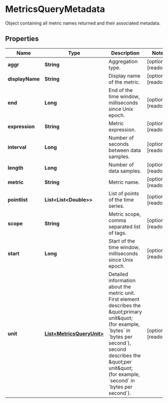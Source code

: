 

# MetricsQueryMetadata

Object containing all metric names returned and their associated metadata.
## Properties

Name | Type | Description | Notes
------------ | ------------- | ------------- | -------------
**aggr** | **String** | Aggregation type. |  [optional] [readonly]
**displayName** | **String** | Display name of the metric. |  [optional] [readonly]
**end** | **Long** | End of the time window, milliseconds since Unix epoch. |  [optional] [readonly]
**expression** | **String** | Metric expression. |  [optional] [readonly]
**interval** | **Long** | Number of seconds between data samples. |  [optional] [readonly]
**length** | **Long** | Number of data samples. |  [optional] [readonly]
**metric** | **String** | Metric name. |  [optional] [readonly]
**pointlist** | **List&lt;List&lt;Double&gt;&gt;** | List of points of the time series. |  [optional] [readonly]
**scope** | **String** | Metric scope, comma separated list of tags. |  [optional] [readonly]
**start** | **Long** | Start of the time window, milliseconds since Unix epoch. |  [optional] [readonly]
**unit** | [**List&lt;MetricsQueryUnit&gt;**](MetricsQueryUnit.md) | Detailed information about the metric unit. First element describes the \&quot;primary unit\&quot; (for example, &#x60;bytes&#x60; in &#x60;bytes per second&#x60;), second describes the \&quot;per unit\&quot; (for example, &#x60;second&#x60; in &#x60;bytes per second&#x60;). |  [optional] [readonly]



